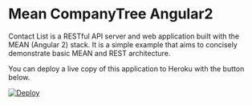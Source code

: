 
# Mean CompanyTree Angular2

Contact List is a RESTful API server and web application built with the MEAN (Angular 2) stack. It is a simple example that aims to concisely demonstrate basic MEAN and REST architecture.

You can deploy a live copy of this application to Heroku with the button below.

[![Deploy](https://www.herokucdn.com/deploy/button.png)](https://heroku.com/deploy?template=https://github.com/andriygedz/angular-test-app.git)
